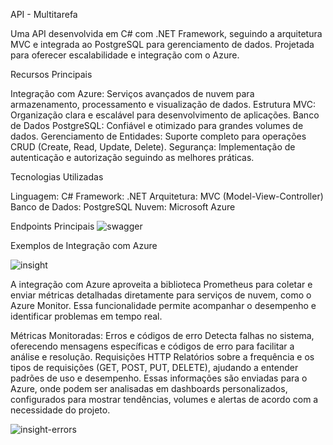 API - Multitarefa

Uma API desenvolvida em C# com .NET Framework, seguindo a arquitetura MVC e integrada ao PostgreSQL para gerenciamento de dados. Projetada para oferecer escalabilidade e integração com o Azure.

 Recursos Principais
 
Integração com Azure: Serviços avançados de nuvem para armazenamento, processamento e visualização de dados.
Estrutura MVC: Organização clara e escalável para desenvolvimento de aplicações.
Banco de Dados PostgreSQL: Confiável e otimizado para grandes volumes de dados.
Gerenciamento de Entidades: Suporte completo para operações CRUD (Create, Read, Update, Delete).
Segurança: Implementação de autenticação e autorização seguindo as melhores práticas.

 Tecnologias Utilizadas
 
Linguagem: C#
Framework: .NET
Arquitetura: MVC (Model-View-Controller)
Banco de Dados: PostgreSQL
Nuvem: Microsoft Azure 


 Endpoints Principais
![swagger](https://github.com/user-attachments/assets/29ee5611-483f-4a1d-b3a7-b1cc76a0a50c)

Exemplos de Integração com Azure

![insight](https://github.com/user-attachments/assets/540d4430-d2a1-4f76-af4f-82ea17d5ca0c)

A integração com Azure aproveita a biblioteca Prometheus para coletar e enviar métricas detalhadas diretamente para serviços de nuvem, como o Azure Monitor. Essa funcionalidade permite acompanhar o desempenho e identificar problemas em tempo real.

Métricas Monitoradas:
Erros e códigos de erro
Detecta falhas no sistema, oferecendo mensagens específicas e códigos de erro para facilitar a análise e resolução.
Requisições HTTP
Relatórios sobre a frequência e os tipos de requisições (GET, POST, PUT, DELETE), ajudando a entender padrões de uso e desempenho.
Essas informações são enviadas para o Azure, onde podem ser analisadas em dashboards personalizados, configurados para mostrar tendências, volumes e alertas de acordo com a necessidade do projeto.

![insight-errors](https://github.com/user-attachments/assets/463198c4-c965-48fd-b190-8717bfc38508)



